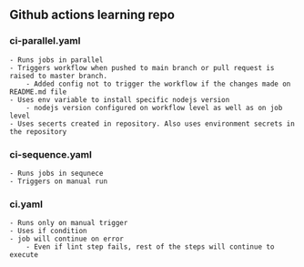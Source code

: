 ## Github actions learning repo

### ci-parallel.yaml
    - Runs jobs in parallel
    - Triggers workflow when pushed to main branch or pull request is raised to master branch.
        - Added config not to trigger the workflow if the changes made on README.md file 
    - Uses env variable to install specific nodejs version
        - nodejs version configured on workflow level as well as on job level
    - Uses secerts created in repository. Also uses environment secrets in the repository

### ci-sequence.yaml
    - Runs jobs in sequnece
    - Triggers on manual run

### ci.yaml
    - Runs only on manual trigger
    - Uses if condition
    - job will continue on error
        - Even if lint step fails, rest of the steps will continue to execute